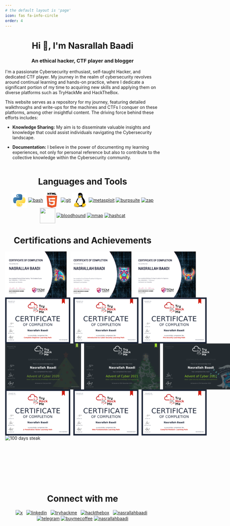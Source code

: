 ```yaml
---
# the default layout is 'page'
icon: fas fa-info-circle
order: 4
---
```


<h1 align="center">Hi 👋, I'm Nasrallah Baadi</h1>
<h3 align="center">An ethical hacker, CTF player and blogger</h3>

I'm a passionate Cybersecurity enthusiast, self-taught Hacker, and dedicated CTF player. My journey in the realm of cybersecurity revolves around continual learning and hands-on practice, where I dedicate a significant portion of my time to acquiring new skills and applying them on diverse platforms such as TryHackMe and HackTheBox.

This website serves as a repository for my journey, featuring detailed walkthroughs and write-ups for the machines and CTFs I conquer on these platforms, among other insightful content. The driving force behind these efforts includes:

- **Knowledge Sharing:** My aim is to disseminate valuable insights and knowledge that could assist individuals navigating the Cybersecurity landscape.

- **Documentation:** I believe in the power of documenting my learning experiences, not only for personal reference but also to contribute to the collective knowledge within the Cybersecurity community.

<div style="text-align: center; display: flex; justify-content: center; align-items: center;">
    <div style="display: inline-block; margin: 0 20px; vertical-align: middle;">
        <script src="https://www.hackthebox.eu/badge/565048"></script>
    </div>
    <div style="display: inline-block; margin: 0 20px; vertical-align: middle;">
        <script src="https://tryhackme.com/badge/367641"></script>
    </div>

</div>
<h1 align="center">Languages and Tools</h1>
<p align="center">
<a href="https://www.python.org" target="blank"><img align="center" src="https://raw.githubusercontent.com/devicons/devicon/master/icons/python/python-original.svg" alt="python" width="50" height="50" /></a>
<a href="https://www.gnu.org/software/bash/" target="blank"><img align="center" src="https://community.infoblox.com/t5/image/serverpage/image-id/2195iA290BF7E3BA6064D/image-size/large/is-moderation-mode/true?v=v2&px=999" alt="bash" width="50" height="50" /></a>
<a href="https://www.w3.org/html/" target="blank"><img align="center" src="https://raw.githubusercontent.com/devicons/devicon/master/icons/html5/html5-original-wordmark.svg" alt="html5" width="50" height="50" /></a>
<a href="https://git-scm.com/" target="_blank" rel="noreferrer"><img align="center" src="https://www.vectorlogo.zone/logos/git-scm/git-scm-icon.svg" alt="git" width="50" height="50" /></a>
<a href="https://www.linux.org/" target="_blank" rel="noreferrer"><img align="center" src="https://raw.githubusercontent.com/devicons/devicon/master/icons/linux/linux-original.svg" alt="linux" width="50" height="50" /></a>
<a href="https://www.metasploit.com" target="_blank" rel="noreferrer"><img align="center" src="https://wazuh.com/uploads/2020/06/metasploit-post-icon.png" alt="metasploit" width="50" height="50" /></a>
<a href="https://portswigger.net/burp" target="_blank" rel="noreferrer"><img align="center" src="https://avatars.githubusercontent.com/u/13749115?s=200&v=4" alt="burpsuite" width="50" height="50" /></a>
<a href="https://www.zaproxy.org/" target="_blank" rel="noreferrer"><img align="center" src="https://avatars.githubusercontent.com/u/6716868?s=48&v=4" alt="zap" width="50" height="50" /></a>
<a href="https://www.wireshark.org/" target="_blank" rel="noreferrer"><img align="center" src="https://www.wireshark.org/assets/icons/favicon.ico" alt="" width="50" height="50" /></a>
<a href="https://github.com/BloodHoundAD/BloodHound" target="_blank" rel="noreferrer"><img align="center" src="https://avatars.githubusercontent.com/u/25502277?s=48&v=4" alt="bloodhound" width="50" height="50" /></a>
<a href="https://nmap.org/" target="_blank" rel="noreferrer"><img align="center" src="https://avatars.githubusercontent.com/u/63385?s=48&v=4" alt="nmap" width="50" height="50" /></a>
<a href="https://hashcat.net/hashcat/" target="_blank" rel="noreferrer"><img align="center" src="https://avatars.githubusercontent.com/u/15949799?s=48&v=4" alt="hashcat" width="50" height="50" /></a>
<!--<a href="" target="_blank" rel="noreferrer"><img align="center" src="" alt="" width="50" height="50" /></a>-->

</p>

<h1 align="center">Certifications and Achievements</h1>

<div style="display: flex;">
<img src="/assets/img/certs/peh.png" alt="Practical Ethical Hacking" width="300" height="150" style="margin-right: 10px;">
<img src="/assets/img/certs/lpecert.png" alt="linux privilege escalation" width="300" height="150" style="margin-right: 10px;">
<img src="/assets/img/certs/winprivesc.png" alt="windows privilege escalation" width="300" height="150" style="margin-right: 10px;">
</div>


<div style="display: flex;">
<img src="/assets/img/certs/compbe.png" alt="complete beginner" width="300" height="150" style="margin-right: 10px;">
<img src="/assets/img/certs/intro.png" alt="intro to cybersec" width="300" height="150" style="margin-right: 10px;">
<img src="/assets/img/certs/presec.png" alt="pre security" width="300" height="150">
</div>

<div style="display: flex;">
<img src="/assets/img/certs/aoc20.png" alt="aoc1" width="300" height="150" style="margin-right: 10px;">
<img src="/assets/img/certs/aoc21.png" alt="aoc2" width="300" height="150" style="margin-right: 10px;">
<img src="/assets/img/certs/aoc22.png" alt="aoc3" width="300" height="150">
</div>

<div style="display: flex;">
<img src="/assets/img/certs/jrpentester.png" alt="jr pentester" width="300" height="150" style="margin-right: 10px;">
<img src="/assets/img/certs/webfun.png" alt="web fundamentals" width="300" height="150" style="margin-right: 10px;">
<img src="/assets/img/certs/pentest.png" alt="pentes +" width="300" height="150">
</div>

<div style="display: flex;">
<img src="https://assets.tryhackme.com/room-badges/3e7a5561b259548fb40549e1c9efae15.png" alt="100 days steak" width="300" height="150" style="margin-right: 10px;">
</div>

<h1 align="center">Connect with me</h1>
<p align="center">
<a href="https://twitter.com/nasrallahbaadi" target="blank"><img align="center" src="https://raw.githubusercontent.com/rahuldkjain/github-profile-readme-generator/master/src/images/icons/Social/twitter.svg" alt="x" height="50" width="50" /></a>
&nbsp; <a href="https://linkedin.com/in/nasrallahbaadi" target="blank"><img align="center" src="https://raw.githubusercontent.com/rahuldkjain/github-profile-readme-generator/master/src/images/icons/Social/linked-in-alt.svg" alt="linkedin" height="50" width="50" /></a>
&nbsp; <a href="https://tryhackme.com/p/Nasrallah" target="blank"><img align="center" src="https://authenticator.2stable.com/assets/img/2fa-services/Icons/tryhackme.com.svg" alt="tryhackme" height="50" width="50" /></a>
&nbsp; <a href="https://app.hackthebox.com/profile/565048" target="blank"><img align="center" src="https://app.hackthebox.com/images/HTB-favicon/favicon.ico" alt="hackthebox" height="50" width="50" /></a>
&nbsp; <a href="https://discord.com/users/653193083919532038" target="blank"><img align="center" src="https://static-00.iconduck.com/assets.00/discord-icon-2048x2048-o5mluhz2.png" alt="nasrallahbaadi" height="50" width="50" /></a>
&nbsp; <a href="https://t.me/Sirius1337" target="blank"><img align="center" src="https://upload.wikimedia.org/wikipedia/commons/thumb/8/82/Telegram_logo.svg/2048px-Telegram_logo.svg.png" alt="telegram" height="50" width="50" /></a>
<a href="https://www.buymeacoffee.com/nasrallah" target="_blank" rel="noreferrer"><img align="center" src="https://www.buymeacoffee.com/favicon.ico" alt="buymecoffee" width="50" height="50" /></a>
<a href="#" onclick="javascript:location.href='mailto:' + ['baadinasrallah', 'protonmail.com'].join('@')" target="blank"><img align="center" src="https://purepng.com/public/uploads/large/purepng.com-mail-iconsymbolsiconsapple-iosiosios-8-iconsios-8-721522596075clftr.png" alt="nasrallahbaadi" height="50" width="50" /></a>
</p>
